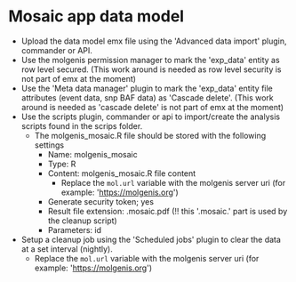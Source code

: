 # Mosaic app data model

- Upload the data model emx file using the 'Advanced data import' plugin, commander or API.
- Use the molgenis permission manager to mark the 'exp_data' entity as row level secured.
(This work around is needed as row level security is not part of emx at the moment)
- Use the 'Meta data manager' plugin to mark the 'exp_data' entity file attributes (event data, snp BAF data) as 'Cascade delete'.
 (This work around is needed as 'cascade delete' is not part of emx at the moment)
- Use the scripts plugin, commander or api to import/create the analysis scripts found in the scrips folder. 
    - The molgenis_mosaic.R file should be stored with the following settings
        - Name: molgenis_mosaic
        - Type: R
        - Content: molgenis_mosaic.R file content
            -  Replace the `mol.url` variable with the molgenis server uri (for example: 'https://molgenis.org')
        - Generate security token; yes
        - Result file extension: .mosaic.pdf (!! this '.mosaic.' part is used by the cleanup script)
        - Parameters: id 
- Setup a cleanup job using the 'Scheduled jobs' plugin to clear the data at a set interval (nightly).
    -  Replace the `mol.url` variable with the molgenis server uri (for example: 'https://molgenis.org')
